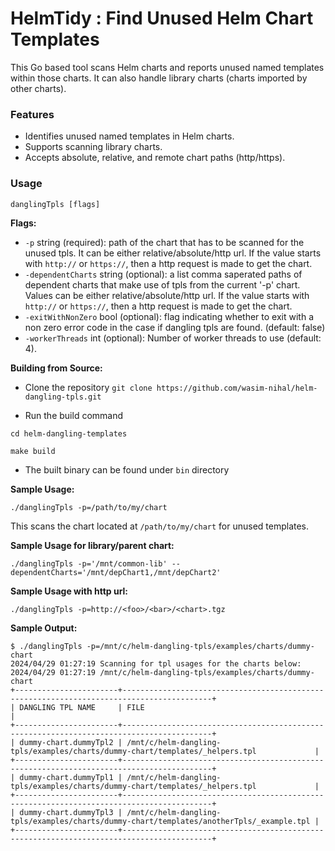 # HelmTidy :  Find Unused Helm Chart Templates

This Go based tool scans Helm charts and reports unused named templates within those charts. It can also handle library charts (charts imported by other charts).

### Features

* Identifies unused named templates in Helm charts.
* Supports scanning library charts.
* Accepts absolute, relative, and remote chart paths (http/https).

### Usage

```
danglingTpls [flags]
```

**Flags:**

* `-p` string (required): path of the chart that has to be scanned for the unused tpls. It can be either relative/absolute/http url. If the value starts with `http://` or `https://`, then a http request is made to get the chart.
* `-dependentCharts` string (optional): a list comma saperated paths of dependent charts that make use of tpls from the current '-p' chart. Values can be either relative/absolute/http url. If the value starts with `http://` or `https://`, then a http request is made to get the chart.
* `-exitWithNonZero` bool (optional): flag indicating whether to exit with a non zero error code in the case if dangling tpls are found. (default: false)
* `-workerThreads` int (optional): Number of worker threads to use (default: 4).


**Building from Source:**

* Clone the repository
`git clone https://github.com/wasim-nihal/helm-dangling-tpls.git`

* Run the build command

```
cd helm-dangling-templates

make build
```

* The built binary can be found under `bin` directory

**Sample Usage:**

```
./danglingTpls -p=/path/to/my/chart
```
This scans the chart located at `/path/to/my/chart` for unused templates.

**Sample Usage for library/parent chart:**
```
./danglingTpls -p='/mnt/common-lib' --dependentCharts='/mnt/depChart1,/mnt/depChart2'
```

**Sample Usage with http url:**
```
./danglingTpls -p=http://<foo>/<bar>/<chart>.tgz
```

**Sample Output:**

```
$ ./danglingTpls -p=/mnt/c/helm-dangling-tpls/examples/charts/dummy-chart
2024/04/29 01:27:19 Scanning for tpl usages for the charts below:
2024/04/29 01:27:19 /mnt/c/helm-dangling-tpls/examples/charts/dummy-chart
+-----------------------+------------------------------------------------------------------------------------------+
| DANGLING TPL NAME     | FILE                                                                                     |
+-----------------------+------------------------------------------------------------------------------------------+
| dummy-chart.dummyTpl2 | /mnt/c/helm-dangling-tpls/examples/charts/dummy-chart/templates/_helpers.tpl             |
+-----------------------+------------------------------------------------------------------------------------------+
| dummy-chart.dummyTpl1 | /mnt/c/helm-dangling-tpls/examples/charts/dummy-chart/templates/_helpers.tpl             |
+-----------------------+------------------------------------------------------------------------------------------+
| dummy-chart.dummyTpl3 | /mnt/c/helm-dangling-tpls/examples/charts/dummy-chart/templates/anotherTpls/_example.tpl |
+-----------------------+------------------------------------------------------------------------------------------+
```
